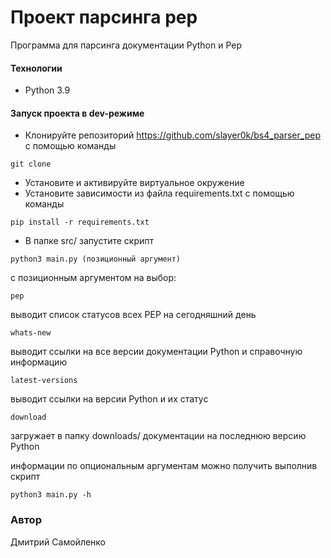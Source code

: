 # Проект парсинга pep
Программа для парсинга документации Python и Pep
#### Технологии
- Python 3.9
#### Запуск проекта в dev-режиме
- Клонируйте репозиторий https://github.com/slayer0k/bs4_parser_pep с помощью команды
````
git clone
````
- Установите и активируйте виртуальное окружение
- Установите зависимости из файла requirements.txt с помощью команды
````
pip install -r requirements.txt
````
- В папке src/ запустите скрипт 
```
python3 main.py (позиционный аргумент) 
```
с позиционным аргументом на выбор:

```
pep
```
выводит список статусов всех PEP на сегодняшний день
```
whats-new
```
выводит ссылки на все версии документации Python и справочную информацию
```
latest-versions 
```
выводит ссылки на версии Python и их статус
```
download
```
загружает в папку downloads/ документации на последнюю версию Python

информации по опциональным аргументам можно получить выполнив скрипт
```
python3 main.py -h
```

### Автор
Дмитрий Самойленко
